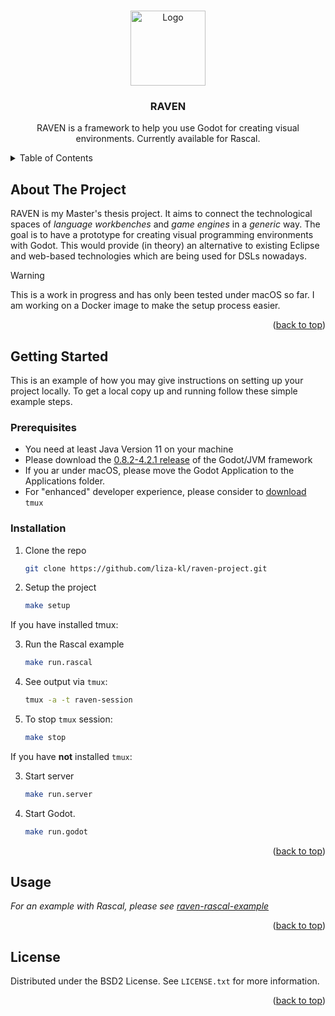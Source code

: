 <!-- Improved compatibility of back to top link: See: https://github.com/othneildrew/Best-README-Template/pull/73 -->
<a name="readme-top"></a>
<!--
*** Thanks for checking out the Best-README-Template. If you have a suggestion
*** that would make this better, please fork the repo and create a pull request
*** or simply open an issue with the tag "enhancement".
*** Don't forget to give the project a star!
*** Thanks again! Now go create something AMAZING! :D
-->



<!-- PROJECT SHIELDS -->
<!--
*** I'm using markdown "reference style" links for readability.
*** Reference links are enclosed in brackets [ ] instead of parentheses ( ).
*** See the bottom of this document for the declaration of the reference variables
*** for contributors-url, forks-url, etc. This is an optional, concise syntax you may use.
*** https://www.markdownguide.org/basic-syntax/#reference-style-links

[![Contributors][contributors-shield]][contributors-url]
[![Forks][forks-shield]][forks-url]
[![Stargazers][stars-shield]][stars-url]
[![Issues][issues-shield]][issues-url]
[![MIT License][license-shield]][license-url]
[![LinkedIn][linkedin-shield]][linkedin-url]

-->


<br />
<div align="center">
  <a href="https://github.com/liza-kl/raven-project">
    <img src="https://cdn-icons-png.flaticon.com/512/5229/5229377.png" alt="Logo" width="120" height="120">
  </a>
<h3 align="center">RAVEN</h3>
 
  <p align="center">
    RAVEN is a framework to help you use Godot for creating visual environments. Currently available for Rascal.
    <br />
  <!--  <a href="https://github.com/liza-kl/raven-project"><strong>Explore the docs »</strong></a> 
    <br />
    <br />
 <a href="https://github.com/liza-kl/raven-project">View Demo</a>
    ·
    <a href="https://github.com/liza-kl/raven-project/issues/new?labels=bug&template=bug-report---.md">Report Bug</a>
    ·
    <a href="https://github.com/liza-kl/raven-project/issues/new?labels=enhancement&template=feature-request---.md">Request Feature</a> -->
  </p>
</div>



<!-- TABLE OF CONTENTS -->
<details>
  <summary>Table of Contents</summary>
  <ol>
    <li>
      <a href="#about-the-project">About The Project</a>
      <ul>
        <li><a href="#built-with">Built With</a></li>
      </ul>
    </li>
    <li>
      <a href="#getting-started">Getting Started</a>
      <ul>
        <li><a href="#prerequisites">Prerequisites</a></li>
        <li><a href="#installation">Installation</a></li>
      </ul>
    </li>
    <li><a href="#usage">Usage</a></li>
    <li><a href="#roadmap">Roadmap</a></li>
    <li><a href="#contributing">Contributing</a></li>
    <li><a href="#license">License</a></li>
    <li><a href="#contact">Contact</a></li>
    <li><a href="#acknowledgments">Acknowledgments</a></li>
  </ol>
</details>



<!-- ABOUT THE PROJECT -->
## About The Project

<!-- [![Product Name Screen Shot][product-screenshot]](https://example.com)-->

RAVEN is my Master's thesis project. It aims to connect the technological spaces of _language workbenches_
and _game engines_ in a _generic_ way. The goal is to have a prototype for creating visual programming environments with Godot. 
This would provide (in theory) an alternative to existing Eclipse and web-based technologies which are being used for DSLs nowadays.
> [!WARNING]  
> This is a work in progress and has only been tested under macOS so far. I am working on a Docker image to make the setup process easier.


<p align="right">(<a href="#readme-top">back to top</a>)</p>



<!--### Built With
* [![Rascal][Rascal]][Next-url]
* [![Godot][Godot]][Next-url]
* [![Godot][Java]][Next-url]


<p align="right">(<a href="#readme-top">back to top</a>)</p> -->



<!-- GETTING STARTED -->
## Getting Started

This is an example of how you may give instructions on setting up your project locally.
To get a local copy up and running follow these simple example steps.

### Prerequisites

- You need at least Java Version 11 on your machine
- Please download the [0.8.2-4.2.1 release](https://github.com/utopia-rise/godot-kotlin-jvm/releases/tag/0.8.2-4.2.1) of the Godot/JVM framework
- If you ar under macOS, please move the Godot Application to the Applications folder. 
- For "enhanced" developer experience, please consider to [download](https://github.com/tmux/tmux/wiki) `tmux` 

### Installation

1. Clone the repo
   ```sh
   git clone https://github.com/liza-kl/raven-project.git
   ```
2. Setup the project
   ```sh
   make setup
   ```

If you have installed tmux: 

3. Run the Rascal example
   ```sh
   make run.rascal
   ```
4. See output via `tmux`:
   ```sh
   tmux -a -t raven-session 
   ```
5. To stop `tmux` session:
   ```sh
   make stop
   ```
If you have **not** installed `tmux`:

3. Start server
   ```sh
   make run.server
   ```
4. Start Godot.
   ```sh
   make run.godot
   ```

<p align="right">(<a href="#readme-top">back to top</a>)</p>



<!-- USAGE EXAMPLES -->
## Usage

_For an example with Rascal, please see [raven-rascal-example]([https://example.com](https://github.com/liza-kl/raven-project/tree/main/raven-rascal-example))_

<p align="right">(<a href="#readme-top">back to top</a>)</p>



<!-- ROADMAP 
## Roadmap

- [ ] Feature 1
- [ ] Feature 2
- [ ] Feature 3
    - [ ] Nested Feature

See the [open issues](https://github.com/liza-kl/raven-project/issues) for a full list of proposed features (and known issues).

<p align="right">(<a href="#readme-top">back to top</a>)</p>-->



<!-- CONTRIBUTING 
## Contributing

Contributions are what make the open source community such an amazing place to learn, inspire, and create. Any contributions you make are **greatly appreciated**.

If you have a suggestion that would make this better, please fork the repo and create a pull request. You can also simply open an issue with the tag "enhancement".
Don't forget to give the project a star! Thanks again!

1. Fork the Project
2. Create your Feature Branch (`git checkout -b feature/AmazingFeature`)
3. Commit your Changes (`git commit -m 'Add some AmazingFeature'`)
4. Push to the Branch (`git push origin feature/AmazingFeature`)
5. Open a Pull Request

<p align="right">(<a href="#readme-top">back to top</a>)</p>
-->


<!-- LICENSE -->
## License

Distributed under the BSD2 License. See `LICENSE.txt` for more information.

<p align="right">(<a href="#readme-top">back to top</a>)</p>





<!-- ACKNOWLEDGMENTS 
## Acknowledgments

* []()
* []()
* []()

<p align="right">(<a href="#readme-top">back to top</a>)</p>-->



<!-- MARKDOWN LINKS & IMAGES -->
<!-- https://www.markdownguide.org/basic-syntax/#reference-style-links -->
[contributors-shield]: https://img.shields.io/github/contributors/liza-kl/raven-project.svg?style=for-the-badge
[contributors-url]: https://github.com/liza-kl/raven-project/graphs/contributors
[forks-shield]: https://img.shields.io/github/forks/liza-kl/raven-project.svg?style=for-the-badge
[forks-url]: https://github.com/liza-kl/raven-project/network/members
[stars-shield]: https://img.shields.io/github/stars/liza-kl/raven-project.svg?style=for-the-badge
[stars-url]: https://github.com/liza-kl/raven-project/stargazers
[issues-shield]: https://img.shields.io/github/issues/liza-kl/raven-project.svg?style=for-the-badge
[issues-url]: https://github.com/liza-kl/raven-project/issues
[license-shield]: https://img.shields.io/github/license/liza-kl/raven-project.svg?style=for-the-badge
[license-url]: https://github.com/liza-kl/raven-project/blob/master/LICENSE.txt
[linkedin-shield]: https://img.shields.io/badge/-LinkedIn-black.svg?style=for-the-badge&logo=linkedin&colorB=555
[linkedin-url]: https://linkedin.com/in/linkedin_username
[product-screenshot]: images/screenshot.png
[Next.js]: https://img.shields.io/badge/next.js-000000?style=for-the-badge&logo=nextdotjs&logoColor=white
[Next-url]: https://nextjs.org/
[React.js]: https://img.shields.io/badge/React-20232A?style=for-the-badge&logo=react&logoColor=61DAFB
[React-url]: https://reactjs.org/
[Vue.js]: https://img.shields.io/badge/Vue.js-35495E?style=for-the-badge&logo=vuedotjs&logoColor=4FC08D
[Vue-url]: https://vuejs.org/
[Angular.io]: https://img.shields.io/badge/Angular-DD0031?style=for-the-badge&logo=angular&logoColor=white
[Angular-url]: https://angular.io/
[Svelte.dev]: https://img.shields.io/badge/Svelte-4A4A55?style=for-the-badge&logo=svelte&logoColor=FF3E00
[Svelte-url]: https://svelte.dev/
[Laravel.com]: https://img.shields.io/badge/Laravel-FF2D20?style=for-the-badge&logo=laravel&logoColor=white
[Laravel-url]: https://laravel.com
[Bootstrap.com]: https://img.shields.io/badge/Bootstrap-563D7C?style=for-the-badge&logo=bootstrap&logoColor=white
[Bootstrap-url]: https://getbootstrap.com
[JQuery.com]: https://img.shields.io/badge/jQuery-0769AD?style=for-the-badge&logo=jquery&logoColor=white
[JQuery-url]: https://jquery.com 
